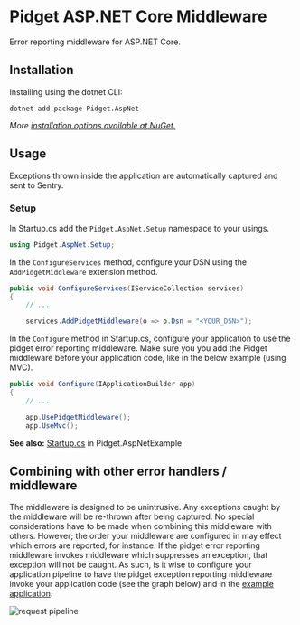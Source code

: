 # Pidget ASP.NET Core Middleware

Error reporting middleware for ASP.NET Core.

## Installation

Installing using the dotnet CLI:

```
dotnet add package Pidget.AspNet
```

*More [installation options available at NuGet.](https://www.nuget.org/packages/Pidget.AspNet/)*

## Usage

Exceptions thrown inside the application are automatically captured and sent to Sentry.

### Setup

In Startup.cs add the `Pidget.AspNet.Setup` namespace to your usings.

```csharp
using Pidget.AspNet.Setup;
```

In the `ConfigureServices` method, configure your DSN using the `AddPidgetMiddleware` extension method.

```csharp
public void ConfigureServices(IServiceCollection services)
{
    // ...

    services.AddPidgetMiddleware(o => o.Dsn = "<YOUR_DSN>");
```

In the `Configure` method in Startup.cs, configure your application to use the pidget error reporting middleware.
Make sure you you add the Pidget middleware before your application code, like in the below example (using MVC).

```csharp
public void Configure(IApplicationBuilder app)
{
    // ...

    app.UsePidgetMiddleware();
    app.UseMvc();
```

**See also:** [Startup.cs](https://github.com/mausworks/pidget/blob/master/examples/Pidget.AspNetExample/Startup.cs) in Pidget.AspNetExample

## Combining with other error handlers / middleware

The middleware is designed to be unintrusive. Any exceptions caught by the middleware will be re-thrown after being captured.
No special considerations have to be made when combining this middleware with others. However; the order your middleware are configured in may effect which errors are reported, for instance: If the pidget error reporting middleware invokes middleware which suppresses an exception, that exception will not be caught. As such, is it wise to configure your application pipeline to have the pidget exception reporting middleware invoke your application code (see the graph below) and in the [example application](https://github.com/mausworks/pidget/blob/master/examples/Pidget.AspNetExample/Startup.cs#L20-L29).

![request pipeline](https://user-images.githubusercontent.com/8259221/32704132-a0e9dbc4-c800-11e7-86ab-671f804c1a9b.png)


